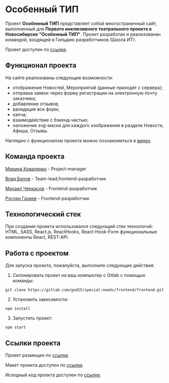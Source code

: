 # Особенный ТИП
Проект **Особенный ТИП** представляет собой многостраничный сайт, выполненный для **Первого инклюзивного театрального проекта в Новосибирске "Особенный ТИП"**. Проект разработан и реализованан командой, входящей в Гильдию разработчиков (Школа ИТ).

Проект доступен по [ссылке]().

## Функционал проекта
На сайте реализованы следующие возможности:

- отображение Новостей, Мероприятий (данные приходят с сервера);
- отправка заявок через форму регистрации на электронную почту заказчика;
- добавление отзывов;
- валидация все форм;
- капча;
- взаимодействие с бэкенд-частью;
- наложение svg-маски для каждого изображения в разделе Новости, Афиша, Отзывы.

Наглядно c функционалом проекта можно познакомиться в [видео]().

## Команда проекта

[Марина Коваленко]() - Project-manager

[Влад Белов](https://github.com/Valzet) - Team-lead,frontend-разработчик

[Михаил Черкасов](https://github.com/MikeChe419) - Frontend-разработчик

[Руслан Газиев](https://github.com/gazievri) - Frontend-разработчик

## Технологический стек

При создании проекта использовался следующий стек технологий: HTML, SASS, React.js, ReactHooks, React-Hook-Form функциональные компоненты React, REST-API.

## Работа с проектом

Для запуска проекта, пожалуйста, выполните следующие действия:

1. Склонировать проект на ваш компьютер с Gitlab с помощью команды:

```
git clone https://gitlab.com/god15/special-needs/frontend/frontend.git
```

2. Установить зависимости:

```
npm install
```

3. Запустить проект:

```
npm start
```

## Ссылки проекта

Проект размещен по [ссылке]().

Макет проекта доступен по [ссылке](https://www.figma.com/file/ewn4SbLXupQR0m2lxqHRlV/%D0%9E%D1%81%D0%BE%D0%B1%D0%B5%D0%BD%D0%BD%D1%8B%D0%B9-%D0%A2%D0%B8%D0%BF).

Исходный код проекта доступен по [ссылке](https://gitlab.com/god15/special-needs/frontend/frontend.git).

